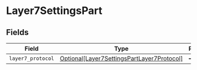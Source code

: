 # Layer7SettingsPart


## Fields

| Field                                                                                                 | Type                                                                                                  | Required                                                                                              | Description                                                                                           |
| ----------------------------------------------------------------------------------------------------- | ----------------------------------------------------------------------------------------------------- | ----------------------------------------------------------------------------------------------------- | ----------------------------------------------------------------------------------------------------- |
| `layer7_protocol`                                                                                     | [Optional[Layer7SettingsPartLayer7Protocol]](../../models/shared/layer7settingspartlayer7protocol.md) | :heavy_minus_sign:                                                                                    | N/A                                                                                                   |